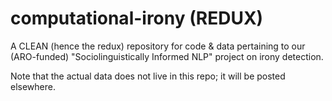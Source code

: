 
computational-irony (REDUX)
===========================

A CLEAN (hence the redux) repository for code &amp; data pertaining to our (ARO-funded) "Sociolinguistically Informed NLP" project on irony detection.

Note that the actual data does not live in this repo; it will be posted elsewhere.


